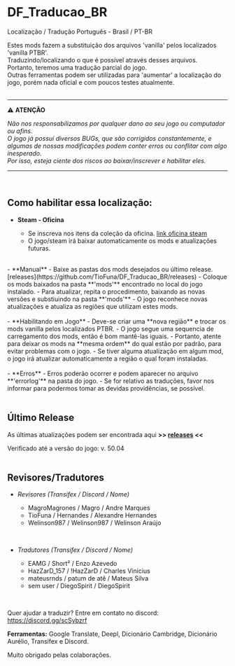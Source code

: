 # DF_Traducao_BR
Localização / Tradução Português - Brasil / PT-BR

Estes mods fazem a substituição dos arquivos 'vanilla' pelos localizados 'vanilla PTBR'.<br>
Traduzindo/localizando o que é possível através desses arquivos.<br>
Portanto, teremos uma tradução parcial do jogo.<br>
Outras ferramentas podem ser utilizadas para 'aumentar' a localização do jogo, porém nada oficial e com poucos testes atualmente.<br>
<br>

---

:warning: **ATENÇÃO**

_Não nos responsabilizamos por qualquer dano ao seu jogo ou computador ou afins.<br>
O jogo já possuí diversos BUGs, que são corrigidos constantemente, e algumas de nossas modificações podem conter erros ou conflitar com algo inesperado.<br>
Por isso, esteja ciente dos riscos ao baixar/inscrever e habilitar eles._

---
<br>

## Como habilitar essa localização:

- **Steam - Oficina**

   - Se inscreva nos itens da coleção da oficina. [link oficina steam](https://steamcommunity.com/sharedfiles/filedetails/?id=2902577427)
   - O jogo/steam irá baixar automaticamente os mods e atualizações futuras.<br>
<br>
- **Manual**
   - Baixe as pastas dos mods desejados ou último release.  [releases](https://github.com/TioFuna/DF_Traducao_BR/releases) 
   - Coloque os mods baixados na pasta **'mods'** encontrado no local do jogo instalado.
   - Para atualizar, repita o procedimento, baixando as novas versões e substiuindo na pasta **'mods'**
   - O jogo reconhece novas atualizações e atualiza as regiões que utilizam estes mods.<br>
<br>
- **Habilitando em Jogo**
   - Deve-se criar uma **nova região** e trocar os mods vanilla pelos localizados PTBR.
   - O jogo segue uma sequencia de carregamento dos mods, então é bom mantê-las iguais.
   - Portanto, atente para deixar os mods na **mesma ordem** do qual estão por padrão, para evitar problemas com o jogo.
   - Se tiver alguma atualização em algum mod, o jogo irá atualizar automaticamente a região o qual foram instaladas.<br>
<br>
- **Erros**
   - Erros poderão ocorrer e podem aparecer no arquivo **'errorlog'** na pasta do jogo.
   - Se for relativo as traduções, favor nos informar para podermos tomar as devidas providências, se possível.<br>
<br>

## Último Release

As últimas atualizações podem ser encontrada aqui **>> [releases](https://github.com/TioFuna/DF_Traducao_BR/releases) <<**

Verificado até a versão do jogo:
v. 50.04<br>
<br>

## Revisores/Tradutores

- _Revisores (Transifex / Discord / Nome)_

   - MagroMagrones / Magro / Andre Marques
   - TioFuna / Hernandes / Alexandre Hernandes
   - Welinson987 / Welinson987 / Welinson Araújo<br>
<br>

- _Tradutores (Transifex / Discord / Nome)_

   - EAMG / Short² / Enzo Azevedo
   - HazZarD_157 / !HazZarD / Charles Vinicius
   - mateusrnds / patum de atê / Mateus Silva
   - sem user / DiegoSpirit / DiegoSpirit<br>
<br>

Quer ajudar a traduzir?
Entre em contato no discord:
https://discord.gg/scSybzrf

**Ferramentas:** Google Translate, Deepl, Dicionário Cambridge, Dicionário Aurélio, Transifex e Discord.

Muito obrigado pelas colaborações.
